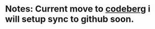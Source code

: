 # Notes: Current move to [codeberg](https://codeberg.org/Ometic/dotfiles) i will setup sync to github soon.
